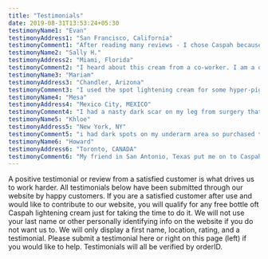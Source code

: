 ```yaml
---
title: "Testimonials"
date: 2019-08-31T13:53:24+05:30
testimonyName1: "Evan"
testimonyAddress1: "San Francisco, California"
testimonyComment1: "After reading many reviews - I chose Caspah because it seemed to get good reviews and was priced good. I can say that I am very pleased with the results. I used it for at home anal bleaching. I have recommended the intimate lightening cream to a few friends already."
testimonyName2: "Sally H."
testimonyAddress2: "Miami, Florida"
testimonyComment2: "I heard about this cream from a co-worker. I am a danc er so a lot of us use it. I amod Latin descent so it really helped lighten my intimate areas actually including the vaginal area and nipples and butt."
testimonyName3: "Mariam"
testimonyAddress3: "Chandler, Arizona"
testimonyComment3: "I used the spot lightening cream for some hyper-pigmentation that I had and after a few weeks of use I saw an improvement in the appearance of those areas. I am very pleased with the results."
testimonyName4: "Mesa"
testimonyAddress4: "Mexico City, MEXICO"
testimonyComment4: "I had a nasty dark scar on my leg from surgery that would show when I had a dress or shorts on. I used Caspah scar cream and it really lightened the scar to the point where it is basically not noticeable at all...good stuff, muy bien!"
testimonyName5: "Khloe"
testimonyAddress5: "New York, NY"
testimonyComment5: "i had dark spots on my underarm area so purchased the spot lightening cream to lighten up the dark spots on my underarms. there were many creams to choose from but glad i went with caspah. i am pleased with the results so far."
testimonyName6: "Howard"
testimonyAddress6: "Toronto, CANADA"
testimonyComment6: "My friend in San Antonio, Texas put me on to Caspah for anal bleaching instead of going to a salon. It is much nicer to be able to do it yourself from home and less expensive. There was no irritation and it actually felt very refreshing on my skin. It has worked out exceptionally well for me."
---
```


A positive testimonial or review from a satisfied customer is what drives us to work harder. All testimonials below have been submitted through our website by happy customers. If you are a satisfied customer after use and would like to contribute to our website, you will qualify for any free bottle oft Caspah lightening cream just for taking the time to do it. We will not use your last name or other personally identifying info on the website if you do not want us to. We will only display a first name, location, rating, and a testimonial. Please submit a testimonial here or right on this page (left) if you would like to help. Testimonials will all be verified by orderID.
